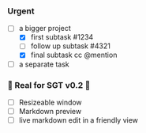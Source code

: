### Urgent
- [ ] a bigger project
  - [x] first subtask #1234
  - [ ] follow up subtask #4321
  - [x] final subtask cc @mention
- [ ] a separate task

### :pushpin: Real for SGT v0.2 :pushpin:
- [ ] Resizeable window
- [ ] Markdown preview
- [ ] live markdown edit in a friendly view
